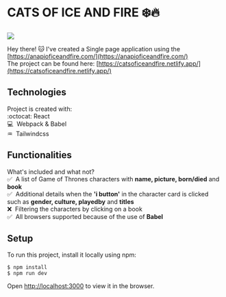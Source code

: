 # CATS OF ICE AND FIRE :snowflake::fire:
![](https://media.giphy.com/media/GeimqsH0TLDt4tScGw/giphy-downsized.gif?cid=ecf05e47gcbzlfnphmpoql81c1o6kbb4idtjs0z3g295mevm&rid=giphy-downsized.gif&ct=g)

Hey there! :cat:
I've created a Single page application using the [https://anapioficeandfire.com/](https://anapioficeandfire.com/) \
The project can be found here: [https://catsoficeandfire.netlify.app/](https://catsoficeandfire.netlify.app/)


## Technologies
Project is created with: \
:octocat:&nbsp;React \
:computer: &nbsp;Webpack & Babel \
:aquarius: &nbsp;Tailwindcss

## Functionalities
What's included and what not? \
:white_check_mark: &nbsp;A list of Game of Thrones characters with **name, picture, born/died** and **book** \
:white_check_mark: &nbsp;Additional details when the **'i button'** in the character card is clicked such as **gender, culture, playedby** and **titles** \
:x: &nbsp;Filtering the characters by clicking on a book\
:white_check_mark: &nbsp;All browsers supported because of the use of **Babel** 
## Setup
To run this project, install it locally using npm:

```
$ npm install
$ npm run dev
```
Open [http://localhost:3000](http://localhost:3000) to view it in the browser.